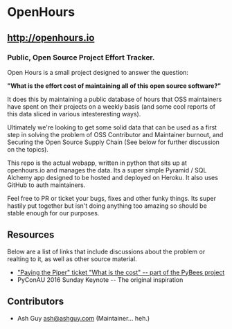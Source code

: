 # OpenHours
## http://openhours.io
### Public, Open Source Project Effort Tracker.

Open Hours is a small project designed to answer the question:

**"What is the effort cost of maintaining all of this open source software?"**

It does this by maintaining a public database of hours that OSS maintainers have
spent on their projects on a weekly basis (and some cool reports of this data
sliced in various intesteresting ways).

Ultimately we're looking to get some solid data that can be used as a first step
in solving the problem of OSS Contributor and Maintainer burnout, and Securing
the Open Source Supply Chain (See below for further discussion on the topics).

This repo is the actual webapp, written in python that sits up at openhours.io
and manages the data. Its a super simple Pyramid / SQL Alchemy app designed to
be hosted and deployed on Heroku. It also uses GitHub to auth maintainers.

Feel free to PR or ticket your bugs, fixes and other funky things. Its super
hastily put together but isn't doing anything too amazing so should be stable
enough for our purposes.

## Resources

Below are a list of links that include discussions about the problem or realting
to it, as well as other source material.

* ["Paying the Piper" ticket "What is the cost" -- part of the PyBees project](https://github.com/pybee/paying-the-piper/issues/75#issuecomment-239724072)
* PyConAU 2016 Sunday Keynote -- The original inspiration

## Contributors

* Ash Guy <ash@ashguy.com> (Maintainer... heh.)

